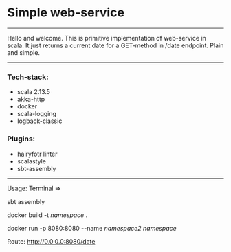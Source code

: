 # Simple web-service 

---

Hello and welcome. This is primitive implementation of web-service in scala. 
It just returns a current date for a GET-method in /date endpoint.
Plain and simple.

---

### Tech-stack:
- scala 2.13.5
- akka-http
- docker
- scala-logging
- logback-classic

### Plugins:
- hairyfotr linter 
- scalastyle 
- sbt-assembly 

---

Usage:
  Terminal =>   
  
  sbt assembly
  
  docker build -t _namespace_ .
                
  docker run -p 8080:8080 --name _namespace2_ _namespace_ 
                

Route: http://0.0.0.0:8080/date
